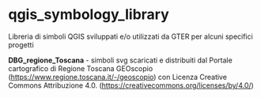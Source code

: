 # qgis_symbology_library
Libreria di simboli QGIS sviluppati e/o utilizzati da GTER per alcuni specifici progetti

**DBG_regione_Toscana** - simboli svg scaricati e distribuiti dal Portale cartografico di Regione Toscana GEOscopio (https://www.regione.toscana.it/-/geoscopio) con Licenza Creative Commons Attribuzione 4.0. (https://creativecommons.org/licenses/by/4.0/)

